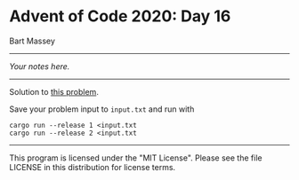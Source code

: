 # Advent of Code 2020: Day 16
Bart Massey

---

*Your notes here.*

---

Solution to [this problem](https://adventofcode.com/2020/day/16).

Save your problem input to `input.txt` and run with

    cargo run --release 1 <input.txt
    cargo run --release 2 <input.txt

---

This program is licensed under the "MIT License".
Please see the file LICENSE in this distribution
for license terms.
